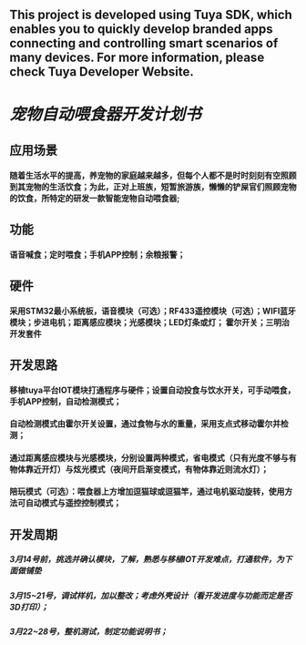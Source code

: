 This project is developed using Tuya SDK, which enables you to quickly develop branded apps connecting and controlling smart scenarios of many devices.         For more information, please check Tuya Developer Website. <br>
-------
*宠物自动喂食器开发计划书*
======
应用场景 <br>
-------
#### 随着生活水平的提高，养宠物的家庭越来越多，但每个人都不是时时刻刻有空照顾到其宠物的生活饮食；为此，正对上班族，短暂旅游族，懒懒的铲屎官们照顾宠物的饮食，所特定的研发一款智能宠物自动喂食器; <br>
功能 <br>
----------
#### 语音喊食；定时喂食；手机APP控制；余粮报警； <br>
硬件 <br>
----------
#### 采用STM32最小系统板，语音模块（可选）；RF433遥控模块（可选）；WIFI蓝牙模块；步进电机；距离感应模块；光感模块；LED灯条或灯； 霍尔开关；三明治开发套件<br>
开发思路<br>
----------
#### 移植tuya平台IOT模块打通程序与硬件；设置自动投食与饮水开关，可手动喂食，手机APP控制，自动检测模式；  
#### 自动检测模式由霍尔开关设置，通过食物与水的重量，采用支点式移动霍尔并检测；  
#### 通过距离感应模块与光感模块，分别设置两种模式，省电模式（只有光度不够与有物体靠近开灯）与炫光模式（夜间开启渐变模式，有物体靠近则流水灯）；
#### 陪玩模式（可选）：喂食器上方增加逗猫球或逗猫竿，通过电机驱动旋转，使用方法可自动模式与遥控控制模式；
开发周期 <br>
-----------
##### 3月14号前，挑选并确认模块，了解，熟悉与移植IOT开发难点，打通软件，为下面做铺垫 <br>
##### 3月15~21号，调试样机，加以整改；考虑外壳设计（看开发进度与功能而定是否3D打印）；
##### 3月22~28号，整机测试，制定功能说明书；

